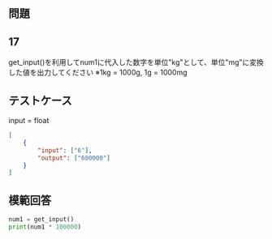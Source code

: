 ## 問題
## 17

get_input()を利用してnum1に代入した数字を単位"kg"として、単位"mg"に変換した値を出力してください
※1kg = 1000g, 1g = 1000mg

## テストケース
input = float
```json
[
	{
		"input": ["6"],
		"output": ["600000"]
	}
]
```

## 模範回答
```python
num1 = get_input()
print(num1 * 100000)
```